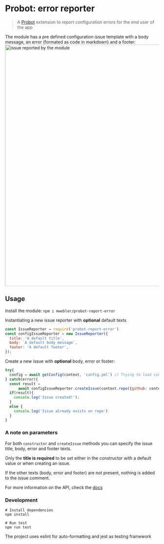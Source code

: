 # Probot: error reporter
> A [Probot](https://github.com/probot/probot) extension to report configuration errors for the end user of the app

The module has a pre defined configuration issue template with a body message, an error (formated as code in markdown) and a footer:
<img width="790" alt="issue reported by the module" src="https://user-images.githubusercontent.com/4449285/41708260-ee67b866-74f4-11e8-8db7-0b50b6bc9766.png">

## Usage
Install the module: `npm i mwebler/probot-report-error`

Instantiating a new issue reporter with **optional** default texts
```js
const IssueReporter = require('probot-report-error')
const configIssueReporter = new IssueReporter({
  title: 'A default title',
  body: `A default body message`,
  footer: 'A default footer',
});
```

Create a new issue with **optional** body, error or footer:
```js
try{
  config = await getConfig(context, 'config.yml') // Trying to load config file
} catch(error){
  const result =
      await configIssueReporter.createIssue(context.repo({github: context.github}), {error});
  if(result){
    console.log('Issue created!');
  }
  else {
    console.log('Issue already exists on repo')
  }
}
```


### A note on parameters
For both `constructor` and `createIssue` methods you can specify the issue title, body, error and footer texts. 

Only the **title is required** to be set either in the constructor with a default value or when creating an issue.

If the other texts (body, error and footer) are not present, nothing is added to the issue comment.


For more information on the API, check the [docs](DOCS.md)

### Development
```
# Install dependencies
npm install

# Run test
npm run test
```

The project uses eslint for auto-formatting and jest as testing framework
